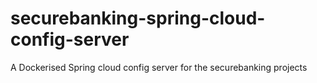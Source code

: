 # securebanking-spring-cloud-config-server
A Dockerised Spring cloud config server for the securebanking projects
